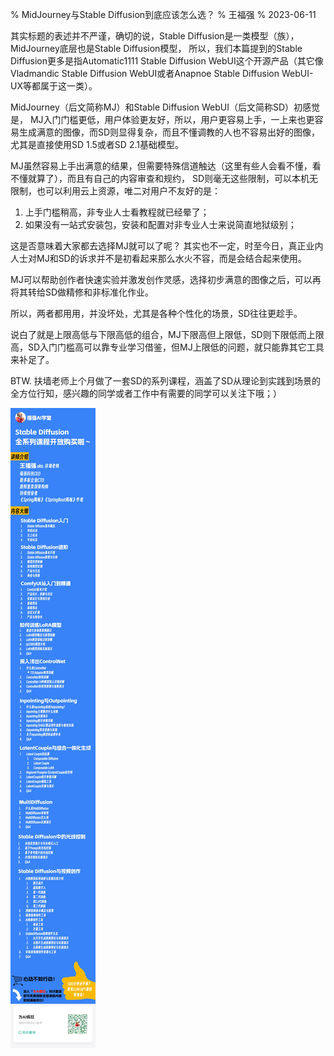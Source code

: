 % MidJourney与Stable Diffusion到底应该怎么选？
% 王福强
% 2023-06-11

其实标题的表述并不严谨，确切的说，Stable Diffusion是一类模型（族）， MidJourney底层也是Stable Diffusion模型， 所以，我们本篇提到的Stable Diffusion更多是指Automatic1111 Stable Diffusion WebUI这个开源产品（其它像Vladmandic Stable Diffusion WebUI或者Anapnoe Stable Diffusion WebUI-UX等都属于这一类）。

MidJourney（后文简称MJ）和Stable Diffusion WebUI（后文简称SD）初感觉是， MJ入门门槛更低，用户体验更友好，所以，用户更容易上手，一上来也更容易生成满意的图像，而SD则显得复杂，而且不懂调教的人也不容易出好的图像，尤其是直接使用SD 1.5或者SD 2.1基础模型。

MJ虽然容易上手出满意的结果，但需要特殊信道触达（这里有些人会看不懂，看不懂就算了），而且有自己的内容审查和规约， SD则毫无这些限制，可以本机无限制，也可以利用云上资源，唯二对用户不友好的是：

1. 上手门槛稍高，非专业人士看教程就已经晕了；
2. 如果没有一站式安装包，安装和配置对非专业人士来说简直地狱级别；

这是否意味着大家都去选择MJ就可以了呢？ 其实也不一定，时至今日，真正业内人士对MJ和SD的诉求并不是初看起来那么水火不容，而是会结合起来使用。

MJ可以帮助创作者快速实验并激发创作灵感，选择初步满意的图像之后，可以再将其转给SD做精修和非标准化作业。

所以，两者都用用，并没坏处，尤其是各种个性化的场景，SD往往更趁手。

说白了就是上限高低与下限高低的组合，MJ下限高但上限低，SD则下限低而上限高，SD入门门槛高可以靠专业学习借鉴，但MJ上限低的问题，就只能靠其它工具来补足了。

BTW. 扶墙老师上个月做了一套SD的系列课程，涵盖了SD从理论到实践到场景的全方位行知，感兴趣的同学或者工作中有需要的同学可以关注下哦；）

![](images/120981686137952_.pic.jpg)




